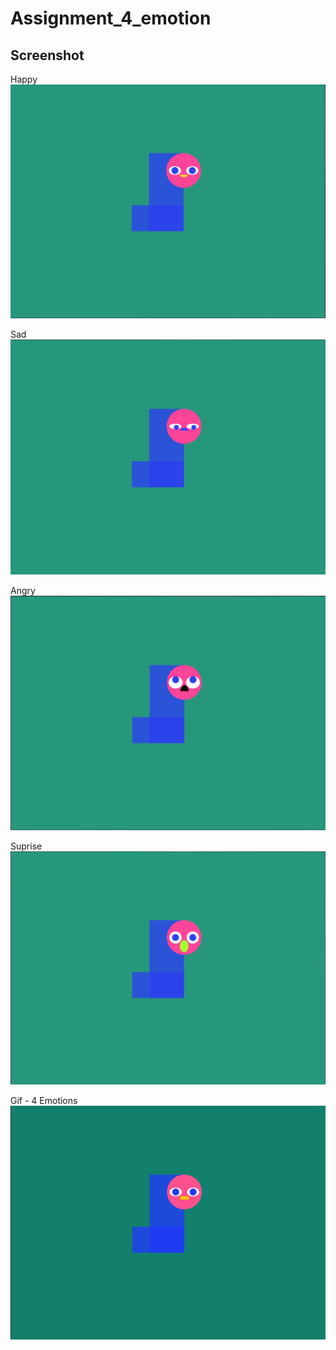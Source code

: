 # Assignment_4_emotion
## Screenshot
Happy
![](/img/1.png)

Sad
![](/img/2.png)

Angry
![](/img/4.png)

Suprise
![](/img/3.png)

Gif - 4 Emotions
![](/img/pic3.gif)
